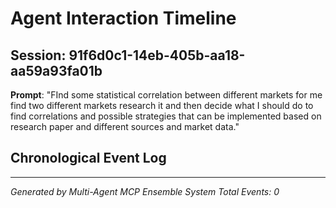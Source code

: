 # Agent Interaction Timeline

## Session: 91f6d0c1-14eb-405b-aa18-aa59a93fa01b
**Prompt**: "FInd some statistical correlation between different markets for me find two different markets research it and then decide what I should do to find correlations and possible strategies that can be implemented based on research paper and different sources and market data."

## Chronological Event Log



---
*Generated by Multi-Agent MCP Ensemble System*
*Total Events: 0*
